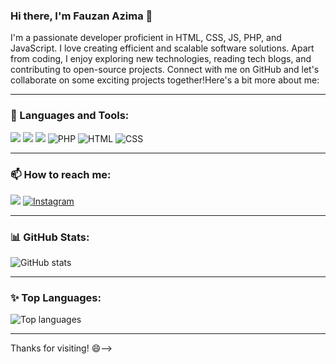 ### Hi there, I'm Fauzan Azima 👋

I'm a passionate developer proficient in HTML, CSS, JS, PHP, and JavaScript. I love creating efficient and scalable software solutions. Apart from coding, I enjoy exploring new technologies, reading tech blogs, and contributing to open-source projects. Connect with me on GitHub and let's collaborate on some exciting projects together!Here's a bit more about me:

---

### 🚀 Languages and Tools:
<p align="left">
  <img src="https://img.icons8.com/color/48/000000/java-coffee-cup-logo--v1.png"/>
  <img src="https://img.icons8.com/color/48/000000/c-plus-plus-logo.png"/>
  <img src="https://img.icons8.com/color/48/000000/javascript.png"/>
  <img src="https://img.icons8.com/color/48/000000/php.png" alt="PHP"/>
  <img src="https://img.icons8.com/color/48/000000/html-5.png" alt="HTML"/>
  <img src="https://img.icons8.com/color/48/000000/css3.png" alt="CSS"/>
</p>

---

### 📫 How to reach me:
<p align="left">
  <a href="https://www.linkedin.com/in/fauzan-azima-3aba0b310/" target="_blank"><img src="https://img.icons8.com/fluent/48/000000/linkedin.png"/></a>
  <a href="https://www.instagram.com/fauzan_azima_26?igsh=M2p4ZXl4YWMyYWxw" target="_blank"><img     src="https://img.icons8.com/fluent/48/000000/instagram-new.png" alt="Instagram"/></a>
</p>

---

<!--### 📝 Latest Blog Posts:
<!-- BLOG-POST-LIST:START -->
<!-- BLOG-POST-LIST:END -->

<!-----

### 📊 GitHub Stats:
<p align="left">
  <img src="https://github-readme-stats.vercel.app/api?username=yourusername&show_icons=true&theme=radical" alt="GitHub stats"/>
</p>

---

### 🏆 GitHub Trophies:
<p align="left">
  <img src="https://github-profile-trophy.vercel.app/?username=FauzanAzima26&theme=radical" alt="GitHub trophies"/>
</p>-->

### 📊 GitHub Stats:
<p align="left">
  <img src="https://github-readme-stats.vercel.app/api?username=FauzanAzima26&show_icons=true&theme=radical" alt="GitHub stats"/>
</p>

---

### ✨ Top Languages:
<p align="left">
  <img src="https://github-readme-stats.vercel.app/api/top-langs/?username=FauzanAzima26&layout=compact&theme=radical" alt="Top languages"/>
</p>

---

Thanks for visiting! 😄-->
